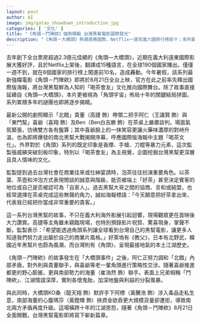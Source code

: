 ```yaml
---
layout: post
author: AI
image: img/gatao_showdown_introduction.jpg
categories: [ '文化' ]
title: "《角頭－鬥陣欸》強勢開戰 台灣黑幫電影國際發光"
description: "《角頭－大橋頭》熱潮席捲國際，Netflix一週攻進六國排行榜前十；系列最新作《角頭－鬥陣欸》8月21日全台上映，主打台灣黑幫獨有的喝茶文化，揭開邁向十年大結局的江湖風暴。國際版海報率先曝光，劇情延續大橋頭事件，鋪陳北館、東門幫南北角力，實現本土黑幫宇宙全新布局，台灣江湖片寫下新頁。"
---
```

去年創下全台票房超過2.3億元佳績的《角頭—大橋頭》，近期在義大利遠東國際影展大獲好評，且於Netflix上架後，翻譯成15種語言，在全球190個國家播出。僅僅一週不到，就在6個國家的排行榜上闖進前10名，造成轟動。今年暑假，該系列最新強檔電影《角頭－鬥陣欸》即將於8月21日全台上映，官方在此之前率先釋出國際版海報，將台灣黑幫鮮為人知的「喝茶會友」文化推向國際舞台。除了故事直接延續自《角頭—大橋頭》，本片更被視為「角頭宇宙」佈局十年的關鍵結局拼圖，系列累積多年的謎團也即將逐步揭曉。

最新公開的劇照顯示「北館」貴董（高捷 飾）帶領二把手阿仁（王識賢 飾）與「東門幫」喜爺（喜翔 飾）及Ben（Ben白吉勝 飾）在茶桌上嚴肅談判。場面氣氛緊張，彷彿雙方各有盤算；其中喜爺臉上的一抹笑容更讓火藥味濃厚的對峙升溫，也為即將爆發的南北黑幫大戰揭開序幕，呼應國際版海報中主題「喝茶文化」。外界對於《角頭》系列的既定印象是香煙、手槍、刀棍等暴力元素，這次監製張威縯突破刻板印象，特別以「喝茶會友」為主視覺，企圖挖掘台灣黑幫更深層且具人情味的文化。

監製提到過去台灣社會在商業往來或仕紳宴請時，泡茶往往扮演重要角色。以茶葉、茶壺和沖泡方式表現閒談的誠意與階級，能否被端上「好茶」甚至決定賓客的地位或自己是否被認可為「自家人」。過去黑幫大哥之間的協商、言和或結盟，也經常選擇在茶桌完成這些無聲的角力，誠如海報標語：「今天願意把好茶拿出來，代表我已經把你當成非常重要的貴客。」

這一系列台灣黑幫的故事，不只在義大利海外影展引起迴響，現場觀眾更在首映後大力讚賞。高捷等主角雖未親臨現場，也特別預錄影片祝賀、驚喜現身，掌聲不斷。監製表示：「希望能透過角頭系列讓全球看到台灣自己的黑幫電影，讓更多人知道我們努力走出屬於自己的商業片風格。」好萊塢有《教父》，日本有北野武，韓國近年黑幫片也蔚為風潮，而台灣則有《角頭》，呈現最接地氣的本土江湖歷史。

《角頭－鬥陣欸》的故事發生在「大橋頭事件」之後，阿仁正努力調和「北館」內部矛盾，對外則與貴董聯手，與喜爺等老一輩角頭進行策略性交涉。隨著喜爺推進都更的野心膨脹，更與南部勢力的海董（崔浩然 飾）聯手。表面上兄弟相稱「鬥陣欸」、江湖情誼深厚，實則各懷鬼胎，加深地盤與利益的分裂風暴。

與此同時，大橋頭KO桑（龍天翔 飾）默許手下阿標（黃騰浩 飾）涉入毒品走私生意，南部海董的心腹瑪莎（黃鐙輝 飾）挾資金欲吞更大規模貨量卻遭拒，導致南北兩方矛盾再度升級。這場橫跨十年的江湖恩怨，隨著《角頭－鬥陣欸》8月21日全面開戰，台灣黑幫電影即將寫下嶄新篇章。